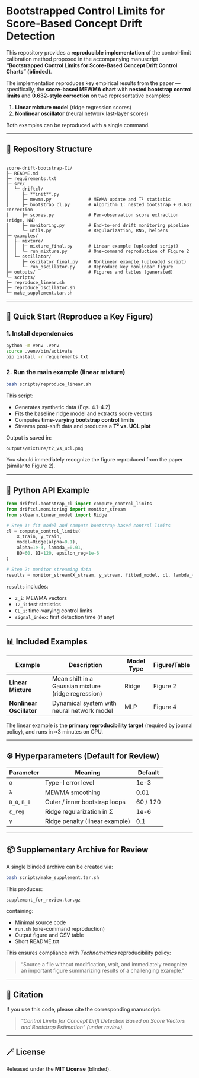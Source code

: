 
# Bootstrapped Control Limits for Score-Based Concept Drift Detection

This repository provides a **reproducible implementation** of the control-limit calibration method proposed in the accompanying manuscript  
**“Bootstrapped Control Limits for Score-Based
Concept Drift Control Charts” (blinded)**.

The implementation reproduces key empirical results from the paper — specifically, the **score-based MEWMA chart** with **nested bootstrap control limits** and **0.632-style correction** on two representative examples:
1. **Linear mixture model** (ridge regression scores)
2. **Nonlinear oscillator** (neural network last-layer scores)

Both examples can be reproduced with a single command.

---

## 🧱 Repository Structure

```

score-drift-bootstrap-CL/
├─ README.md
├─ requirements.txt
├─ src/
│  └─ driftcl/
│     ├─ **init**.py
│     ├─ mewma.py              # MEWMA update and T² statistic
│     ├─ bootstrap_cl.py       # Algorithm 1: nested bootstrap + 0.632 correction
│     ├─ scores.py             # Per-observation score extraction (ridge, NN)
│     ├─ monitoring.py         # End-to-end drift monitoring pipeline
│     └─ utils.py              # Regularization, RNG, helpers
├─ examples/
│  ├─ mixture/
│  │  ├─ mixture_final.py      # Linear example (uploaded script)
│  │  └─ run_mixture.py        # One-command reproduction of Figure 2
│  └─ oscillator/
│     ├─ oscilator_final.py    # Nonlinear example (uploaded script)
│     └─ run_oscillator.py     # Reproduce key nonlinear figure
├─ outputs/                    # Figures and tables (generated)
└─ scripts/
├─ reproduce_linear.sh
├─ reproduce_oscillator.sh
└─ make_supplement.tar.sh

````

---

## 🚀 Quick Start (Reproduce a Key Figure)

### 1. Install dependencies
```bash
python -m venv .venv
source .venv/bin/activate
pip install -r requirements.txt
````

### 2. Run the main example (linear mixture)

```bash
bash scripts/reproduce_linear.sh
```

This script:

* Generates synthetic data (Eqs. 4.1–4.2)
* Fits the baseline ridge model and extracts score vectors
* Computes **time-varying bootstrap control limits**
* Streams post-shift data and produces a **T² vs. UCL plot**

Output is saved in:

```
outputs/mixture/t2_vs_ucl.png
```

You should immediately recognize the figure reproduced from the paper (similar to Figure 2).

---

## 🧩 Python API Example

```python
from driftcl.bootstrap_cl import compute_control_limits
from driftcl.monitoring import monitor_stream
from sklearn.linear_model import Ridge

# Step 1: fit model and compute bootstrap-based control limits
cl = compute_control_limits(
    X_train, y_train,
    model=Ridge(alpha=0.1),
    alpha=1e-3, lambda_=0.01,
    BO=60, BI=120, epsilon_reg=1e-6
)

# Step 2: monitor streaming data
results = monitor_stream(X_stream, y_stream, fitted_model, cl, lambda_=0.01)
```

`results` includes:

* `z_i`: MEWMA vectors
* `T2_i`: test statistics
* `CL_i`: time-varying control limits
* `signal_index`: first detection time (if any)

---

## 📊 Included Examples

| Example                  | Description                                         | Model Type | Figure/Table |
| ------------------------ | --------------------------------------------------- | ---------- | ------------ |
| **Linear Mixture**       | Mean shift in a Gaussian mixture (ridge regression) | Ridge      | Figure 2     |
| **Nonlinear Oscillator** | Dynamical system with neural network model          | MLP        | Figure 4     |

The linear example is the **primary reproducibility target** (required by journal policy), and runs in ≈3 minutes on CPU.

---

## ⚙️ Hyperparameters (Default for Review)

| Parameter    | Meaning                        | Default  |
| ------------ | ------------------------------ | -------- |
| `α`          | Type-I error level             | 1e-3     |
| `λ`          | MEWMA smoothing                | 0.01     |
| `B_O`, `B_I` | Outer / inner bootstrap loops  | 60 / 120 |
| `ε_reg`      | Ridge regularization in Σ      | 1e-6     |
| `γ`          | Ridge penalty (linear example) | 0.1      |

---

## 📦 Supplementary Archive for Review

A single blinded archive can be created via:

```bash
bash scripts/make_supplement.tar.sh
```

This produces:

```
supplement_for_review.tar.gz
```

containing:

* Minimal source code
* `run.sh` (one-command reproduction)
* Output figure and CSV table
* Short README.txt

This ensures compliance with *Technometrics* reproducibility policy:

> “Source a file without modification, wait, and immediately recognize an important figure summarizing results of a challenging example.”

---

## 🧠 Citation

If you use this code, please cite the corresponding manuscript:

> *“Control Limits for Concept Drift Detection Based on Score Vectors and Bootstrap Estimation” (under review).*

---

## 🪄 License

Released under the **MIT License** (blinded).





